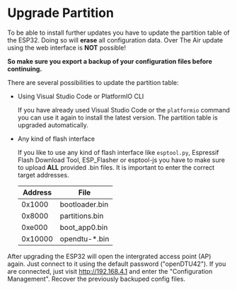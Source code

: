 # Upgrade Partition

To be able to install further updates you have to update the partition table of the ESP32. Doing so will **erase** all configuration data. Over The Air update using the web interface is **NOT** possible!

**So make sure you export a backup of your configuration files before continuing.**

There are several possibilities to update the partition table:

- Using Visual Studio Code or PlatformIO CLI

   If you have already used Visual Studio Code or the `platformio` command you can use it again to install the latest version. The partition table is upgraded automatically.

- Any kind of flash interface

   If you like to use any kind of flash interface like `esptool.py`, Espressif Flash Download Tool, ESP_Flasher or esptool-js you have to make sure to upload **ALL** provided .bin files. It is important to enter the correct target addresses.

   | Address  | File                   |
   | ---------| ---------------------- |
   | 0x1000   | bootloader.bin         |
   | 0x8000   | partitions.bin         |
   | 0xe000   | boot_app0.bin          |
   | 0x10000  | opendtu-*.bin          |

After upgrading the ESP32 will open the intergrated access point (AP) again. Just connect to it using the default password ("openDTU42"). If you are connected, just visit <http://192.168.4.1> and enter the "Configuration Management". Recover the previously backuped config files.

